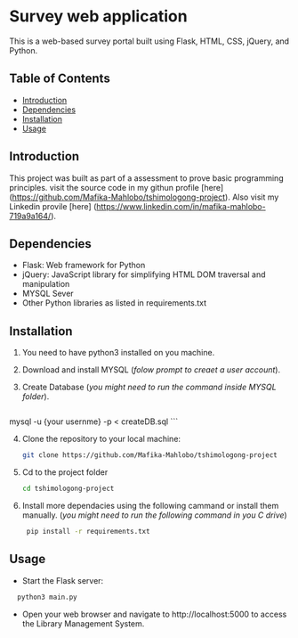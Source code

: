 # Survey web application

This is a web-based survey portal built using Flask, HTML, CSS, jQuery, and Python.

## Table of Contents
- [Introduction](#Introduction)
- [Dependencies](#dependencies)
- [Installation](#installation)
- [Usage](#Usage)

## Introduction
This project was built as part of a assessment to prove basic programming principles. visit the source code in my githun profile [here] (https://github.com/Mafika-Mahlobo/tshimologong-project). Also visit my Linkedin provile [here] (https://www.linkedin.com/in/mafika-mahlobo-719a9a164/).

## Dependencies
- Flask: Web framework for Python
- jQuery: JavaScript library for simplifying HTML DOM traversal and manipulation
- MYSQL Sever
- Other Python libraries as listed in requirements.txt

## Installation

1. You need to have python3 installed on you machine.

2. Download and install MYSQL (*folow prompt to creaet a user account*).

3. Create Database (*you might need to run the command inside MYSQL folder*).

    ```bash
 mysql -u {your usernme} -p < createDB.sql
    ```

4. Clone the repository to your local machine:
   ```bash
   git clone https://github.com/Mafika-Mahlobo/tshimologong-project
   ```

5. Cd to the project folder
    ```bash
    cd tshimologong-project
    ```

5. Install more dependacies using the following cammand or install them manually. (*you might need to run the following command in you C drive*)

   ```bash
    pip install -r requirements.txt
   ```

## Usage

- Start the Flask server:
```bash
  python3 main.py
  ```
- Open your web browser and navigate to http://localhost:5000 to access the Library Management System.
